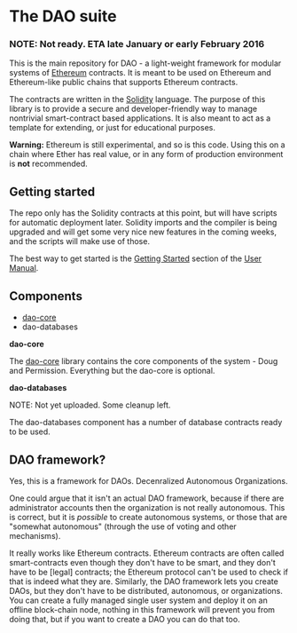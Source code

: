 # The DAO suite

### NOTE: Not ready. ETA late January or early February 2016

This is the main repository for DAO - a light-weight framework for modular systems of [Ethereum](https://ethereum.org/) contracts. It is meant to be used on Ethereum and Ethereum-like public chains that supports Ethereum contracts.

The contracts are written in the [Solidity](http://solidity.readthedocs.org/en/latest/index.html) language. The purpose of this library is to provide a secure and developer-friendly way to manage nontrivial smart-contract based applications. It is also meant to act as a template for extending, or just for educational purposes.

**Warning:** Ethereum is still experimental, and so is this code. Using this on a chain where Ether has real value, or in any form of production environment is **not** recommended.

## Getting started

The repo only has the Solidity contracts at this point, but will have scripts for automatic deployment later. Solidity imports and the compiler is being upgraded and will get some very nice new features in the coming weeks, and the scripts will make use of those.

The best way to get started is the [Getting Started](./docs/Manual.md#getting-started) section of the
[User Manual](./docs/Manual.md).

## Components

- [dao-core](https://github.com/smartcontractproduction/dao-core)
- dao-databases

**dao-core**

The [dao-core](https://github.com/smartcontractproduction/dao-core) library contains the core components of the system - Doug and Permission. Everything but the dao-core is optional.

**dao-databases**

NOTE: Not yet uploaded. Some cleanup left.

The dao-databases component has a number of database contracts ready to be used.

## DAO framework?

Yes, this is a framework for DAOs. Decenralized Autonomous Organizations. 

One could argue that it isn't an actual DAO framework, because if there are administrator accounts then the organization is not really autonomous. This is correct, but it is *possible* to create autonomous systems, or those that are "somewhat autonomous" (through the use of voting and other mechanisms). 

It really works like Ethereum contracts. Ethereum contracts are often called smart-contracts even though they don't have to be smart, and they don't have to be [legal] contracts; the Ethereum protocol can't be used to check if that is indeed what they are. Similarly, the DAO framework lets you create DAOs, but they don't have to be distributed, autonomous, or organizations. You can create a fully managed single user system and deploy it on an offline block-chain node, nothing in this framework will prevent you from doing that, but if you want to create a DAO you can do that too.